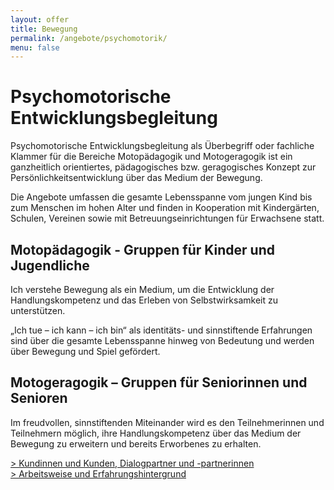 ```yaml
---
layout: offer
title: Bewegung
permalink: /angebote/psychomotorik/
menu: false
---
```


# Psychomotorische Entwicklungsbegleitung

Psychomotorische Entwicklungsbegleitung als Überbegriff oder fachliche Klammer für die Bereiche Motopädagogik und Motogeragogik ist ein ganzheitlich orientiertes, pädagogisches bzw. geragogisches Konzept zur Persönlichkeitsentwicklung über das Medium der Bewegung.

<div class='clear'></div>

<p class='flow'>Die Angebote umfassen die gesamte Lebensspanne vom jungen Kind bis zum Menschen im hohen Alter und finden in Kooperation mit Kindergärten, Schulen, Vereinen sowie mit Betreuungseinrichtungen für Erwachsene statt.</p>

## <b>Motopädagogik</b> - Gruppen für Kinder und Jugendliche

<p class='flow'>Ich verstehe Bewegung als ein Medium, um die Entwicklung der Handlungskompetenz und das Erleben von Selbstwirksamkeit zu unterstützen.</p>

<p class='flow'>„Ich tue – ich kann – ich bin“ als identitäts- und sinnstiftende Erfahrungen sind über die gesamte Lebensspanne hinweg von Bedeutung und werden über Bewegung und Spiel gefördert.</p>

## <b>Motogeragogik</b> – Gruppen für Seniorinnen und Senioren

<p class='flow'>Im freudvollen, sinnstiftenden Miteinander wird es den Teilnehmerinnen und Teilnehmern möglich, ihre Handlungskompetenz über das Medium der Bewegung zu erweitern und bereits Erworbenes zu erhalten.</p>


<div class='sp'></div>
<a href='/kundinnen/#bewegung'>&gt; Kundinnen und Kunden, Dialogpartner und -partnerinnen</a><br/>
<a href='/arbeitsweise-erfahrung/#bewegung'>&gt; Arbeitsweise und Erfahrungshintergrund</a>
